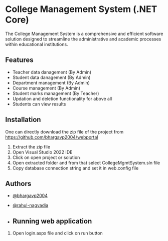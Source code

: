 # College Management System (.NET Core)

The College Management System is a comprehensive and efficient software solution designed to streamline the administrative and academic processes within educational institutions.  

## Features

- Teacher data danagement (By Admin)
- Student data danagement (By Admin)
- Department management (By Admin)
- Course management (By Admin)
- Student marks management (By Teacher)
- Updation and deletion functionality for above all
- Students can view results


## Installation

One can directly download the zip file of the project from https://github.com/bhargavp2004/webportal

1) Extract the zip file
2) Open Visual Studio 2022 IDE
3) Click on open project or solution
4) Open extracted folder and from that select CollegeMgmtSystem.sln file
5) Copy database connection string and set it in web.config file

 ## Authors

- [@bhargavp2004](https://github.com/bhargavp2004)
- [@rahul-nagvadia](https://github.com/rahul-nagvadia)

- ## Running web application

1) Open login.aspx file and click on run button

